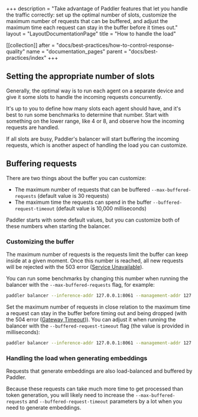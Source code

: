 +++
description = "Take advantage of Paddler features that let you handle the traffic correctly: set up the optimal number of slots, customize the maximum number of requests that can be buffered, and adjust the maximum time each request can stay in the buffer before it times out."
layout = "LayoutDocumentationPage"
title = "How to handle the load"

[[collection]]
after = "docs/best-practices/how-to-control-response-quality"
name = "documentation_pages"
parent = "docs/best-practices/index"
+++

## Setting the appropriate number of slots

Generally, the optimal way is to run each agent on a separate device and give it some slots to handle the incoming requests concurrently. 

It's up to you to define how many slots each agent should have, and it's best to run some benchmarks to determine that number. Start with something on the lower range, like 4 or 8, and observe how the incoming requests are handled.

If all slots are busy, Paddler's balancer will start buffering the incoming requests, which is another aspect of handling the load you can customize.

## Buffering requests

There are two things about the buffer you can customize:

- The maximum number of requests that can be buffered `--max-buffered-requests` (default value is 30 requests)
- The maximum time the requests can spend in the buffer `--buffered-request-timeout` (default value is 10,000 milliseconds)

Paddler starts with some default values, but you can customize both of these numbers when starting the balancer.

### Customizing the buffer

The maximum number of requests is the requests limit the buffer can keep inside at a given moment. Once this number is reached, all new requests will be rejected with the 503 error ([Service Unavailable](https://http.cat/status/503)).

You can run some benchmarks by changing this number when running the balancer with the `--max-buffered-requests` flag, for example:

```bash
paddler balancer --inference-addr 127.0.0.1:8061 --management-addr 127.0.0.1:8060 --max-buffered-requests 100
```

Set the maximum number of requests in close relation to the maximum time a request can stay in the buffer before timing out and being dropped (with the 504 error ([Gateway Timeout](https://http.cat/status/504))). 
You can adjust it when running the balancer with the `--buffered-request-timeout` flag (the value is provided in milliseconds):

```bash
paddler balancer --inference-addr 127.0.0.1:8061 --management-addr 127.0.0.1:8060 --buffered-request-timeout 30000
```

### Handling the load when generating embeddings

Requests that generate embeddings are also load-balanced and buffered by Paddler. 

Because these requests can take much more time to get processed than token generation, you will likely need to increase the `--max-buffered-requests` and `--buffered-request-timeout` parameters by a lot when you need to generate embeddings.
